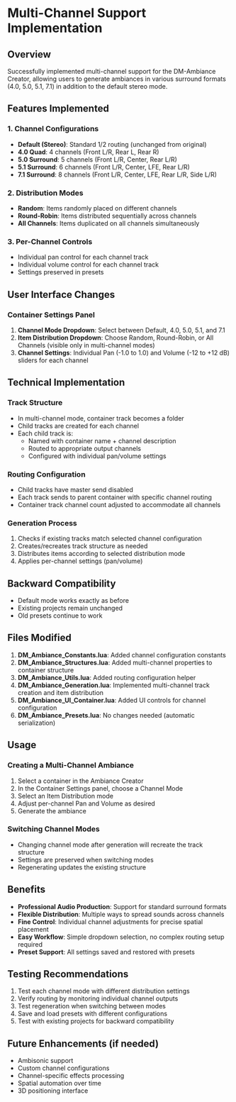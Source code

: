 # Multi-Channel Support Implementation

## Overview
Successfully implemented multi-channel support for the DM-Ambiance Creator, allowing users to generate ambiances in various surround formats (4.0, 5.0, 5.1, 7.1) in addition to the default stereo mode.

## Features Implemented

### 1. Channel Configurations
- **Default (Stereo)**: Standard 1/2 routing (unchanged from original)
- **4.0 Quad**: 4 channels (Front L/R, Rear L, Rear R)
- **5.0 Surround**: 5 channels (Front L/R, Center, Rear L/R)
- **5.1 Surround**: 6 channels (Front L/R, Center, LFE, Rear L/R)
- **7.1 Surround**: 8 channels (Front L/R, Center, LFE, Rear L/R, Side L/R)

### 2. Distribution Modes
- **Random**: Items randomly placed on different channels
- **Round-Robin**: Items distributed sequentially across channels
- **All Channels**: Items duplicated on all channels simultaneously

### 3. Per-Channel Controls
- Individual pan control for each channel track
- Individual volume control for each channel track
- Settings preserved in presets

## User Interface Changes

### Container Settings Panel
1. **Channel Mode Dropdown**: Select between Default, 4.0, 5.0, 5.1, and 7.1
2. **Item Distribution Dropdown**: Choose Random, Round-Robin, or All Channels (visible only in multi-channel modes)
3. **Channel Settings**: Individual Pan (-1.0 to 1.0) and Volume (-12 to +12 dB) sliders for each channel

## Technical Implementation

### Track Structure
- In multi-channel mode, container track becomes a folder
- Child tracks are created for each channel
- Each child track is:
  - Named with container name + channel description
  - Routed to appropriate output channels
  - Configured with individual pan/volume settings

### Routing Configuration
- Child tracks have master send disabled
- Each track sends to parent container with specific channel routing
- Container track channel count adjusted to accommodate all channels

### Generation Process
1. Checks if existing tracks match selected channel configuration
2. Creates/recreates track structure as needed
3. Distributes items according to selected distribution mode
4. Applies per-channel settings (pan/volume)

## Backward Compatibility
- Default mode works exactly as before
- Existing projects remain unchanged
- Old presets continue to work

## Files Modified

1. **DM_Ambiance_Constants.lua**: Added channel configuration constants
2. **DM_Ambiance_Structures.lua**: Added multi-channel properties to container structure
3. **DM_Ambiance_Utils.lua**: Added routing configuration helper
4. **DM_Ambiance_Generation.lua**: Implemented multi-channel track creation and item distribution
5. **DM_Ambiance_UI_Container.lua**: Added UI controls for channel configuration
6. **DM_Ambiance_Presets.lua**: No changes needed (automatic serialization)

## Usage

### Creating a Multi-Channel Ambiance
1. Select a container in the Ambiance Creator
2. In the Container Settings panel, choose a Channel Mode
3. Select an Item Distribution mode
4. Adjust per-channel Pan and Volume as desired
5. Generate the ambiance

### Switching Channel Modes
- Changing channel mode after generation will recreate the track structure
- Settings are preserved when switching modes
- Regenerating updates the existing structure

## Benefits
- **Professional Audio Production**: Support for standard surround formats
- **Flexible Distribution**: Multiple ways to spread sounds across channels
- **Fine Control**: Individual channel adjustments for precise spatial placement
- **Easy Workflow**: Simple dropdown selection, no complex routing setup required
- **Preset Support**: All settings saved and restored with presets

## Testing Recommendations
1. Test each channel mode with different distribution settings
2. Verify routing by monitoring individual channel outputs
3. Test regeneration when switching between modes
4. Save and load presets with different configurations
5. Test with existing projects for backward compatibility

## Future Enhancements (if needed)
- Ambisonic support
- Custom channel configurations
- Channel-specific effects processing
- Spatial automation over time
- 3D positioning interface